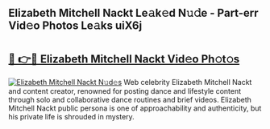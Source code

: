 ## Elizabeth Mitchell Nackt Le𝚊k𝚎d N𝚞𝚍e - Part-err Vid𝚎o Photos Le𝚊ks uiX6j

# <h2><a href="http://fb6hps.evod.top/?m=Elizabeth+Mitchell+Nackt">🔗 👉🔴 Elizabeth Mitchell Nackt Vid𝚎o Ph𝚘t𝚘s</a></h2>

[![Elizabeth Mitchell Nackt N𝚞d𝚎s](https://i.imgur.com/8V9OHl7.gif)](http://fb6hps.evod.top/?m=Elizabeth+Mitchell+Nackt)
Web celebrity Elizabeth Mitchell Nackt and content creator, renowned for posting dance and lifestyle content through solo and collaborative dance routines and brief videos. Elizabeth Mitchell Nackt public persona is one of approachability and authenticity, but his private life is shrouded in mystery. 
